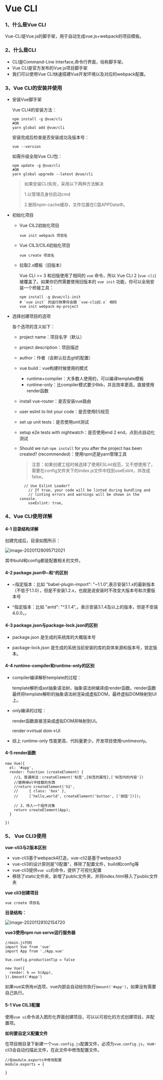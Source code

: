 # Vue CLI

### 1、什么是Vue CLI

Vue-CLI是Vue.js的脚手架，用于自动生成vue.js+webpack的项目模板。



### 2、什么是CLI

- CLI是Command-Line Interface,命令行界面，俗称脚手架。
- Vue CLI是官方发布的Vue.js项目脚手架
- 我们可以使用Vue CLI快速搭建Vue开发环境以及对应的webpack配置。



### 3、Vue CLI的安装并使用

- 安装Vue脚手架

  Vue CLI4的安装方法：

  ```
  npm install -g @vue/cli
  #OR
  yarn global add @vue/cli
  ```

  安装完成后检查是否安装成功及版本号：

  ```
  vue --version
  ```

  如需升级全局Vue CLI包：

  ```
  npm update -g @vue/cli
  #OR
  yarn global upgrede --latest @vue/cli
  ```

  >如果安装CLI失败，采用以下两种方法解决
  >
  >1.以管理员身份启动cmd
  >
  >2.删除npm-cache缓存，文件位置在C盘APPData中。

- 初始化项目

  - Vue CIL2初始化项目

    ```
    vue init webpack 项目名
    ```

  - Vue CIL3/CIL4初始化项目

    ```
    vue create 项目名
    ```

  - 拉取2.x模板（旧版本）

    Vue CLI >= 3 和旧版使用了相同的 `vue` 命令，所以 Vue CLI 2 (`vue-cli`) 被覆盖了。如果你仍然需要使用旧版本的 `vue init` 功能，你可以全局安装一个桥接工具：

    ```
    npm install -g @vue/cli-init
    # `vue init` 的运行效果将会跟 `vue-cli@2.x` 相同
    vue init webpack my-project
    ```

- 选择创建项目的选项

  各个选项的含义如下：

  - project name：项目名字（默认）

  - project description：项目描述

  - author：作者（会默认拉去git的配置）

  - vue build：vue构建时候使用的模式

    - runtime+compiler：大多数人使用的，可以编译template模板
    - runtime-only：比compiler模式要少6kb，并且效率更高，直接使用render函数

  - install vue-router：是否安装vue路由

  - user eslint to lint your code：是否使用ES规范

  - set up unit tests：是否使用unit测试

  - setup e2e tests with nightwatch：是否使用end 2 end，点到点自动化测试

  - Should we run `npm install` for you after the project has been created? (recommended)：使用npm还是yarn管理工具

    >注意：如果创建工程时候选择了使用ESLint规范，又不想使用了，需要在config文件夹下的index.js文件中找到useEslint，并改成false。

    ```
      // Use Eslint Loader?
        // If true, your code will be linted during bundling and
        // linting errors and warnings will be shown in the console.
        useEslint: true,
    ```



### 4、Vue CLI使用详解

#### 4-1 目录结构详解

创建完成后，目录如图所示：

![image-20201128095712021](img/image-20201128095712021.png)

其中build和config都是配置相关的文件。



#### 4-2 package.json中~和^的区别

- ~指定版本：比如 "babel-plugin-import": "~1.1.0",表示安装1.1.x的最新版本（不低于1.1.0），但是不安装1.2.x，也就是说安装时不改变大版本号和次要版本号

- ^指定版本：比如 "antd": "^3.1.4",，表示安装3.1.4及以上的版本，但是不安装4.0.0，。 



#### 4-3 package.json与package-lock.json的区别

- package.json 是生成的系统库的大概版本号


- package-lock.json 是生成的系统当前安装的库的具体来源和版本号，锁定版本。



#### 4-4 runtime-compiler和runtime-only的区别

- compiler编译解析template的过程：

  template解析成ast抽象语法树，抽象语法树编译成render函数。render函数最终将template解析的抽象语法树渲染成虚拟DOM，最终虚拟DOM映射到UI上。

- only编译的过程：

  render函数直接渲染成虚拟DOM并映射到UI。

  render->virtual dom->UI

- 综上 runtime-only 性能更高、代码量更少。开发项目使用runtimeonly。



#### 4-5 render函数

```
new Vue({
  el: '#app',
  render: function (createElement) {
    //1、普通用法：createElement('标签',{标签的属性},['标签内的内容'])
    //替换掉el中挂载的东西
    //return createElement('h2',
    //     { class: 'box' },
    //     ['hello,world', createElement('button', ['按钮'])]);

    // 2、传入一个组件对象
    return createElement(App);
  }

})
```



### 5、 Vue CLI3使用

**vue-cli3与2版本区别**

- vue-cli3基于webpack4打造，vue-cli2是基于webpack3
- vue-cli3的设计原则是"0配置"，移除了配置文件，build和config等
- vue-cli3提供`vue ui`的命令，提供了可视化配置
- 移除了static文件夹，新增了public文件夹，并将index.html移入了public文件夹

**vue cli3创建项目**

```
vue create 项目名
```

**目录结构：**

![image-20201128102154720](img/image-20201128102154720.png)

**vue3使用npm run serve运行服务器**

```
//main.js代码
import Vue from 'vue'
import App from './App.vue'

Vue.config.productionTip = false

new Vue({
  render: h => h(App),
}).$mount('#app')

```

如果vue实例有el选项，vue内部会自动给你执行`$mount('#app')`，如果没有需要自己执行。

#### 5-1 Vue CIL3配置

使用`vue ui`命令进入图形化界面创建项目，可以以可视化的方式创建项目，并配置项。

**如何要自定义配置文件**

在项目根目录下新建一个`vue.config.js`配置文件，必须为`vue.config.js`，vue-cli3会自动扫描此文件，在此文件中修改配置文件。

```
//在module.exports中修改配置
module.exports = {
  
}
```

 
